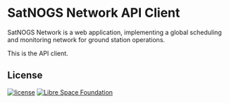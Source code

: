 # SatNOGS Network API Client

SatNOGS Network is a web application, implementing a global scheduling and monitoring network for ground station operations.

This is the API client.

## License

[![license](https://img.shields.io/badge/license-AGPL%203.0-6672D8.svg)](LICENSE)
[![Libre Space Foundation](https://img.shields.io/badge/%C2%A9%202014--2020-Libre%20Space%20Foundation-6672D8.svg)](https://librespacefoundation.org/)
